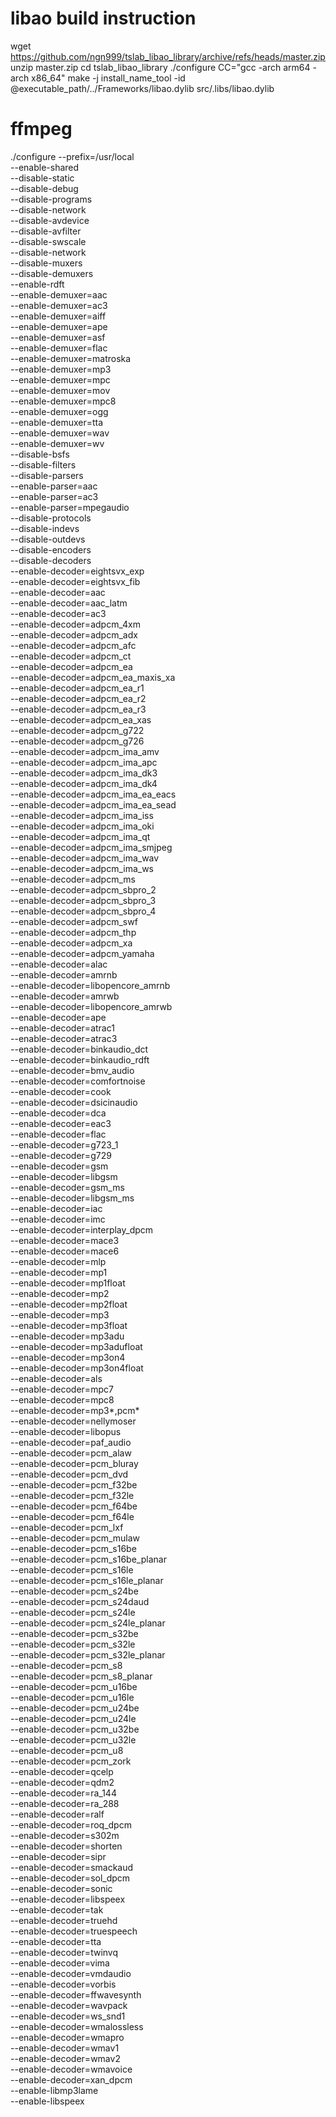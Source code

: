# libao build instruction
wget https://github.com/ngn999/tslab_libao_library/archive/refs/heads/master.zip
unzip master.zip
cd tslab_libao_library
./configure CC="gcc -arch arm64 -arch x86_64"
make -j 
install_name_tool -id @executable_path/../Frameworks/libao.dylib src/.libs/libao.dylib

# ffmpeg
./configure  --prefix=/usr/local  \
          --enable-shared \
          --disable-static \
          --disable-debug \
          --disable-programs \
          --disable-network \
          --disable-avdevice \
          --disable-avfilter \
          --disable-swscale \
          --disable-network \
          --disable-muxers \
          --disable-demuxers \
          --enable-rdft \
          --enable-demuxer=aac \
          --enable-demuxer=ac3 \
          --enable-demuxer=aiff \
          --enable-demuxer=ape \
          --enable-demuxer=asf \
          --enable-demuxer=flac \
          --enable-demuxer=matroska \
          --enable-demuxer=mp3 \
          --enable-demuxer=mpc \
          --enable-demuxer=mov \
          --enable-demuxer=mpc8 \
          --enable-demuxer=ogg \
          --enable-demuxer=tta \
          --enable-demuxer=wav \
          --enable-demuxer=wv \
          --disable-bsfs \
          --disable-filters \
          --disable-parsers \
          --enable-parser=aac \
          --enable-parser=ac3 \
          --enable-parser=mpegaudio \
          --disable-protocols \
          --disable-indevs \
          --disable-outdevs \
          --disable-encoders \
          --disable-decoders \
          --enable-decoder=eightsvx_exp \
          --enable-decoder=eightsvx_fib \
          --enable-decoder=aac \
          --enable-decoder=aac_latm \
          --enable-decoder=ac3 \
          --enable-decoder=adpcm_4xm \
          --enable-decoder=adpcm_adx \
          --enable-decoder=adpcm_afc \
          --enable-decoder=adpcm_ct \
          --enable-decoder=adpcm_ea \
          --enable-decoder=adpcm_ea_maxis_xa \
          --enable-decoder=adpcm_ea_r1 \
          --enable-decoder=adpcm_ea_r2 \
          --enable-decoder=adpcm_ea_r3 \
          --enable-decoder=adpcm_ea_xas \
          --enable-decoder=adpcm_g722 \
          --enable-decoder=adpcm_g726 \
          --enable-decoder=adpcm_ima_amv \
          --enable-decoder=adpcm_ima_apc \
          --enable-decoder=adpcm_ima_dk3 \
          --enable-decoder=adpcm_ima_dk4 \
          --enable-decoder=adpcm_ima_ea_eacs \
          --enable-decoder=adpcm_ima_ea_sead \
          --enable-decoder=adpcm_ima_iss \
          --enable-decoder=adpcm_ima_oki \
          --enable-decoder=adpcm_ima_qt \
          --enable-decoder=adpcm_ima_smjpeg \
          --enable-decoder=adpcm_ima_wav \
          --enable-decoder=adpcm_ima_ws \
          --enable-decoder=adpcm_ms \
          --enable-decoder=adpcm_sbpro_2 \
          --enable-decoder=adpcm_sbpro_3 \
          --enable-decoder=adpcm_sbpro_4 \
          --enable-decoder=adpcm_swf \
          --enable-decoder=adpcm_thp \
          --enable-decoder=adpcm_xa \
          --enable-decoder=adpcm_yamaha \
          --enable-decoder=alac \
          --enable-decoder=amrnb \
          --enable-decoder=libopencore_amrnb \
          --enable-decoder=amrwb \
          --enable-decoder=libopencore_amrwb \
          --enable-decoder=ape \
          --enable-decoder=atrac1 \
          --enable-decoder=atrac3 \
          --enable-decoder=binkaudio_dct \
          --enable-decoder=binkaudio_rdft \
          --enable-decoder=bmv_audio \
          --enable-decoder=comfortnoise \
          --enable-decoder=cook \
          --enable-decoder=dsicinaudio \
          --enable-decoder=dca \
          --enable-decoder=eac3 \
          --enable-decoder=flac \
          --enable-decoder=g723_1 \
          --enable-decoder=g729 \
          --enable-decoder=gsm \
          --enable-decoder=libgsm \
          --enable-decoder=gsm_ms \
          --enable-decoder=libgsm_ms \
          --enable-decoder=iac \
          --enable-decoder=imc \
          --enable-decoder=interplay_dpcm \
          --enable-decoder=mace3 \
          --enable-decoder=mace6 \
          --enable-decoder=mlp \
          --enable-decoder=mp1 \
          --enable-decoder=mp1float \
          --enable-decoder=mp2 \
          --enable-decoder=mp2float \
          --enable-decoder=mp3 \
          --enable-decoder=mp3float \
          --enable-decoder=mp3adu \
          --enable-decoder=mp3adufloat \
          --enable-decoder=mp3on4 \
          --enable-decoder=mp3on4float \
          --enable-decoder=als \
          --enable-decoder=mpc7 \
          --enable-decoder=mpc8 \
          --enable-decoder=mp3*,pcm* \
          --enable-decoder=nellymoser \
          --enable-decoder=libopus \
          --enable-decoder=paf_audio \
          --enable-decoder=pcm_alaw \
          --enable-decoder=pcm_bluray \
          --enable-decoder=pcm_dvd \
          --enable-decoder=pcm_f32be \
          --enable-decoder=pcm_f32le \
          --enable-decoder=pcm_f64be \
          --enable-decoder=pcm_f64le \
          --enable-decoder=pcm_lxf \
          --enable-decoder=pcm_mulaw \
          --enable-decoder=pcm_s16be \
          --enable-decoder=pcm_s16be_planar \
          --enable-decoder=pcm_s16le \
          --enable-decoder=pcm_s16le_planar \
          --enable-decoder=pcm_s24be \
          --enable-decoder=pcm_s24daud \
          --enable-decoder=pcm_s24le \
          --enable-decoder=pcm_s24le_planar \
          --enable-decoder=pcm_s32be \
          --enable-decoder=pcm_s32le \
          --enable-decoder=pcm_s32le_planar \
          --enable-decoder=pcm_s8 \
          --enable-decoder=pcm_s8_planar \
          --enable-decoder=pcm_u16be \
          --enable-decoder=pcm_u16le \
          --enable-decoder=pcm_u24be \
          --enable-decoder=pcm_u24le \
          --enable-decoder=pcm_u32be \
          --enable-decoder=pcm_u32le \
          --enable-decoder=pcm_u8 \
          --enable-decoder=pcm_zork \
          --enable-decoder=qcelp \
          --enable-decoder=qdm2 \
          --enable-decoder=ra_144 \
          --enable-decoder=ra_288 \
          --enable-decoder=ralf \
          --enable-decoder=roq_dpcm \
          --enable-decoder=s302m \
          --enable-decoder=shorten \
          --enable-decoder=sipr \
          --enable-decoder=smackaud \
          --enable-decoder=sol_dpcm \
          --enable-decoder=sonic \
          --enable-decoder=libspeex \
          --enable-decoder=tak \
          --enable-decoder=truehd \
          --enable-decoder=truespeech \
          --enable-decoder=tta \
          --enable-decoder=twinvq \
          --enable-decoder=vima \
          --enable-decoder=vmdaudio \
          --enable-decoder=vorbis \
          --enable-decoder=ffwavesynth \
          --enable-decoder=wavpack \
          --enable-decoder=ws_snd1 \
          --enable-decoder=wmalossless \
          --enable-decoder=wmapro \
          --enable-decoder=wmav1 \
          --enable-decoder=wmav2 \
          --enable-decoder=wmavoice \
          --enable-decoder=xan_dpcm \
          --enable-libmp3lame \
          --enable-libspeex 